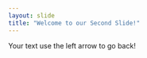 ```yaml
---
layout: slide
title: "Welcome to our Second Slide!"
---
```

Your text
use the left arrow to go back!

